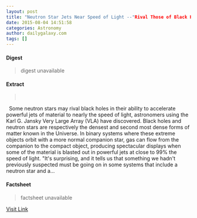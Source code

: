 ```yaml
---
layout: post
title: "Neutron Star Jets Near Speed of Light --"Rival Those of Black Holes""
date: 2015-08-04 14:51:58
categories: Astronomy
author: dailygalaxy.com
tags: []
---
```



#### Digest
>digest unavailable

#### Extract
>       Some neutron stars may rival black holes in their ability to accelerate powerful jets of material to nearly the speed of light, astronomers using the Karl G. Jansky Very Large Array (VLA) have discovered. Black holes and neutron stars are respectively the densest and second most dense forms of matter known in the Universe. In binary systems where these extreme objects orbit with a more normal companion star, gas can flow from the companion to the compact object, producing spectacular displays when some of the material is blasted out in powerful jets at close to 99% the speed of light. "It's surprising, and it tells us that something we hadn't previously suspected must be going on in some systems that include a neutron star and a...

#### Factsheet
>factsheet unavailable

[Visit Link](http://www.dailygalaxy.com/my_weblog/2015/08/neutron-star-jets-near-speed-of-light-rival-those-of-black-holes.html)


